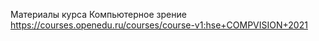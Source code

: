 Материалы курса Компьютерное зрение
https://courses.openedu.ru/courses/course-v1:hse+COMPVISION+2021 
